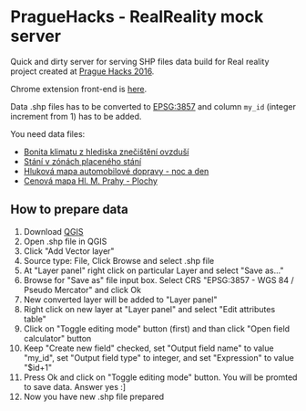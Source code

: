# PragueHacks - RealReality mock server
Quick and dirty server for serving SHP files data build for Real reality project created at [Prague Hacks 2016](http://www.praguehacks.cz/).

Chrome extension front-end is [here](https://github.com/krtek/reality).

Data .shp files has to be converted to [EPSG:3857](http://epsg.io/3857) and column `my_id` (integer increment from 1) has to be added.

You need data files:
* [Bonita klimatu z hlediska znečištění ovzduší](http://opendata.praha.eu/dataset?tags=ovzdu%C5%A1%C3%AD&_tags_limit=0)
* [Stání v zónách placeného stání](http://opendata.praha.eu/dataset?tags=silni%C4%8Dn%C3%AD+doprava&_tags_limit=0)
* [Hluková mapa automobilové dopravy - noc a den](http://opendata.praha.eu/dataset?tags=hluk&_tags_limit=0)
* [Cenová mapa Hl. M. Prahy - Plochy](http://www.geoportalpraha.cz/cs/fulltext_geoportal?id=C4FE893C-81B9-4B4A-BDB4-292479C87E2D#.V_DaNI-LRD8)

## How to prepare data
1. Download [QGIS](http://www.qgis.org/)
2. Open .shp file in QGIS
3. Click "Add Vector layer"
4. Source type: File, Click Browse and select .shp file
5. At "Layer panel" right click on particular Layer and select "Save as..."
6. Browse for "Save as" file input box. Select CRS "EPSG:3857 - WGS 84 / Pseudo Mercator" and click Ok
7. New converted layer will be added to "Layer panel"
8. Right click on new layer at "Layer panel" and select "Edit attributes table"
9. Click on "Toggle editing mode" button (first) and than click "Open field calculator" button
10. Keep "Create new field" checked, set "Output field name" to value "my_id", set "Output field type" to integer, and set "Expression" to value "$id+1"
11. Press Ok and click on "Toggle editing mode" button. You will be promted to save data. Answer yes :]
12. Now you have new .shp file prepared
